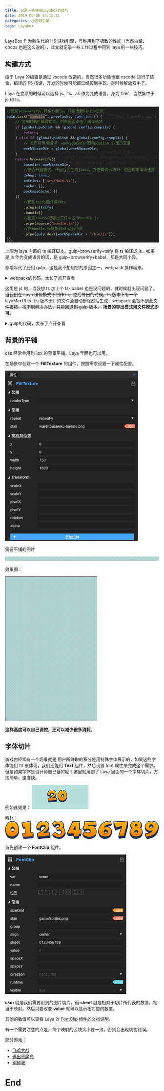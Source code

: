 ```yaml
---
title: 记录一些使用Layabox的技巧
date: 2019-09-30 14:11:11
categories: 小游戏引擎
tags: Layabox
---
```


LayaBox 作为新生代的 H5 游戏引擎，号称用到了极致的性能（当然白鹭、cocos 也是这么说的），此文就记录一些工作过程中用到 laya 的一些技巧。

## 构建方式

由于 Laya 的编辑是通过 vscode 改造的，当然很多功能也跟 vscode 进行了结合，编译的 F5 按键，开发的时候可能都已经按到手软。是时候解放双手了。

Laya 在立项的时候可以选择 js、ts、as 作为变成语言，身为 f2er，当然集中于 js 和 ts。

![](/images/laya-skill/layaskill-1.png)

上图为 laya 内置的 ts 编译脚本。gulp+browserify+tsify 将 ts 编译成 js，如果是 js 作为变成语言的话，是 gulp+browserify+babel，都是大同小异。

都啥年代了还用 gulp，这是我不想用它的原因之一，webpack 操作起来。

<details>
<summary>webpack的代码，太长了点开查看</summary>

```
const path = require('path');
const webpack = require('webpack');
const notifier = require('node-notifier');
const HtmlWebpackPlugin = require("html-webpack-plugin");
const FriendlyErrorsPlugin = require('friendly-errors-webpack-plugin');
const merge = require('webpack-merge');
const os = require('os')
let localhost = ''
try {
    var network = os.networkInterfaces()
    localhost = network[Object.keys(network)[0]][1].address
} catch (e) {
    localhost = '0.0.0.0'
}
function resolve(dir) {
    return path.join(__dirname, '..', dir)
}
let output = {}
function createNotifierCallback() {
    return (severity, errors) => {
        if (severity !== 'error') return

        const error = errors[0]
        const filename = error.file && error.file.split('!').pop()

        notifier.notify({
            title: '你又写bug了！！',
            message: severity + ': ' + error.name,
            subtitle: filename || '',
            icon: path.join(__dirname, 'logo.png')
        })
    }

};

let baseConfig = { context: path.resolve(**dirname, './'), entry: path.resolve(**dirname, "./src/Main.js"), output: { publicPath: "./", filename: "./bin/js/bundle.js" }, resolve: { extensions: [".json", ".js"] }, devtool: '#source-map', module: { rules: [ { test: /\.js\$/, loader: 'babel-loader', include: [resolve('./src'), resolve('node_modules/webpack-dev-server/client')] } ] }, plugins: [ ] }; let dev = { output: { publicPath: "./", filename: "./js/bundle.js" }, devServer: { hot: false, contentBase: './bin', port: 7070, host: localhost, publicPath: "/", compress: true, quiet: true, open: true, historyApiFallback: true, disableHostCheck: true, proxy: { '/api': { target: `http://${localhost}:4040` } } }, devtool: 'cheap-module-eval-source-map', plugins: [ new HtmlWebpackPlugin({ hash: false, template: "./bin/index.html" }), new FriendlyErrorsPlugin({ compilationSuccessInfo: { messages: [`Your application is running here: http://${localhost}:7070`], }, onErrors: createNotifierCallback() }) ] }

if (process.env.NODE_ENV == 'prod') { output = baseConfig } else { output = merge(baseConfig, dev) } module.exports = output

```

</details>

这里是 js 的，当我想 ts 加上个 ts-loader 也是没问题的，就时候就出现问题了。~~当我们在 Laya 编辑模式下制作 ui，之后导出的时候。ts 版本下有一个 layaMaxUI.ts（js 版本无）的文件会自动删除然后生成，webpack 会找不到此文件报错，找不到解决办法，只能回退到 gulp 版本。~~ **场景的导出模式用文件模式即可**。

<details>

<summary>gulp的代码，太长了点开查看</summary>

```
gulp.task("watchBin", function() {
  return watch(["./bin/*", "./bin/*/*", "./bin/*/*/*"], () => {
    clearTimeout(timer);
    timer = setTimeout(() => {
      reflesh();
    }, 50);
  });
});
/* 刷新 */
function reflesh() {
  gulp
    .src("bin/index.html") //指定被刷新的html路径
    .pipe(connect.reload());
}
/* 编译 */
function compile() {
  browserify({
    basedir: "./",
    //是否开启调试，开启后会生成jsmap，方便调试ts源码，但会影响编译速度
    debug: false,
    entries: ["src/Main.ts"],
    cache: {},
    packageCache: {}
  })
    //使用tsify插件编译ts
    .plugin(tsify)
    .bundle()
    .on("error", function(err) {
      /* 报错信息 */
      console.log(err.message);
      this.emit("end");
    })
    //使用source把输出文件命名为bundle.js
    .pipe(source("bundle.js"))
    //把bundle.js复制到bin/js目录
    .pipe(gulp.dest("./bin/js"))
    .pipe(connect.reload());
}
/* ui文件是否存在 */
function isExists() {
  /* 先创建一个ui 才会开始编译 */
  fs.exists("./src/ui/layaMaxUI.ts", function(exists) {
    if (exists) {
      compile();
      // _.debounce(compile, 200, true)
    } else {
      clearTimeout(timer2);
      timer2 = setTimeout(() => {
        isExists();
      }, 50);
    }
  });
}
gulp.task("watchSrc", function() {
  return watch(["./src/*", "./src/*/*", "./src/*/*/*"], () => {
    isExists();
  });
});
gulp.task("connect", function() {
  connect.server({
    root: ["./bin"],
    host: localhost,
    port: 7070,
    livereload: true,
    middleware: function(connect, opt) {
      return [
        proxy("/api", {
          target: `http://${localhost}:4040`,
          changeOrigin: true
        }),
        (req, res, next) => {
          next();
        }
      ];
    }
  });
});
gulp.task("default", ["connect", "watchBin"]);
```

只是将 **.laya** 文件夹中的 **compile.js** 复制出来，然后用 gulp 建一个服务器，监视文件刷新。

</details>

## 背景的平铺

css 经常会用到 1px 的背景平铺，Laya 里面也可以用。

在场景中创建一个 **FillTexture** 的组件，按照需求设置一下属性配置。

![](/images/laya-skill/layaskill-2.png)

需要平铺的图片

![](/images/laya-skill/jiku-bg-line.png)

效果图：

![](/images/laya-skill/layaskill-3.png)

**这样高度可以自己调控，还可以减少很多消耗。**

## 字体切片

游戏内经常有一个场景就是 用户所赚取的积分是用特殊字体展示的，如果这些字体能用 ttf 来体现，我们还能用 **Text** 组件，然后设置 font 属性来完成这个需求。但是如果字体是设计师自己话的呢？这里就用到了 Laya 里面的一个字体切片，方法简单，速度快。

例如此效果： ![](/images/laya-skill/layaskill-4.png)

素材： ![](/images/laya-skill/sprites.png)

首先创建一个 **FontClip** 组件。

![](/images/laya-skill/layaskill-5.png)

**skin** 就是我们需要用到的图片切片，而 **sheet** 就是相对于切片所代表的数值，相当于映射。然后只要改变 **value** 就可以显示相对应的数值。

其他的数值可以查看 Laya 对 [FontClip 组件的文档说明](http://layaair.ldc.layabox.com/api2/Chinese/laya/ui/FontClip.html)。

有一个需要注意的点是，每个映射的区块大小要一致，否则会出现切割错误。

部分游戏：

- [飞鸡大战](http://huodong.4399.cn/game/minigame/game/AircraftWar/index)
- [逃出恶魔岛](http://huodong.4399.cn/game/minigame/game/DemonIsland/index)
- [别碰我](http://huodong.4399.cn/game/minigame/game/doNotHitMe/index)

# End

